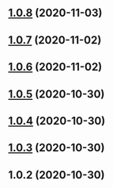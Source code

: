 ## [1.0.8](https://github.com/dabblelab/dabblelab-documentation-site/compare/v1.0.7...v1.0.8) (2020-11-03)



## [1.0.7](https://github.com/dabblelab/dabblelab-documentation-site/compare/v1.0.6...v1.0.7) (2020-11-02)



## [1.0.6](https://github.com/dabblelab/dabblelab-documentation-site/compare/v1.0.5...v1.0.6) (2020-11-02)



## [1.0.5](https://github.com/dabblelab/dabblelab-documentation-site/compare/v1.0.4...v1.0.5) (2020-10-30)



## [1.0.4](https://github.com/dabblelab/dabblelab-documentation-site/compare/v1.0.3...v1.0.4) (2020-10-30)



## [1.0.3](https://github.com/dabblelab/dabblelab-documentation-site/compare/v1.0.2...v1.0.3) (2020-10-30)



## 1.0.2 (2020-10-30)



